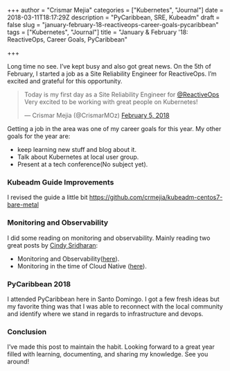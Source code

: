 +++
author = "Crismar Mejia"
categories = ["Kubernetes", "Journal"]
date = 2018-03-11T18:17:29Z
description = "PyCaribbean, SRE, Kubeadm"
draft = false
slug = "january-february-18-reactiveops-career-goals-pycaribbean"
tags = ["Kubernetes", "Journal"]
title = "January & February '18: ReactiveOps, Career Goals, PyCaribbean"

+++

Long time no see. I’ve kept busy and also got great news. On the 5th of February, I started a job as a Site Reliability Engineer for ReactiveOps. I’m excited and grateful for this opportunity.

> Today is my first day as a Site Reliability Engineer for [@ReactiveOps](https://twitter.com/ReactiveOps?ref_src=twsrc%5Etfw) Very excited to be working with great people on Kubernetes!
> 
> — Crismar Mejia (@CrismarMOz) [February 5, 2018](https://twitter.com/CrismarMOz/status/960543277501046785?ref_src=twsrc%5Etfw)

Getting a job in the area was one of my career goals for this year. My other goals for the year are:

- keep learning new stuff and blog about it.
- Talk about Kubernetes at local user group.
- Present at a tech conference(No subject yet).

### Kubeadm Guide Improvements

I revised the guide a little bit https://github.com/crmejia/kubeadm-centos7-bare-metal

### Monitoring and Observability

I did some reading on monitoring and observability. Mainly reading two great posts by [Cindy Sridharan](https://medium.com/@copyconstruct?source=post_header_lockup):

- Monitoring and Observability([here](https://medium.com/@copyconstruct/monitoring-and-observability-8417d1952e1c)).
- Monitoring in the time of Cloud Native ([here](https://medium.com/@copyconstruct/monitoring-in-the-time-of-cloud-native-c87c7a5bfa3e)).

### PyCaribbean 2018

I attended PyCaribbean here in Santo Domingo. I got a few fresh ideas but my favorite thing was that I was able to reconnect with the local community and identify where we stand in regards to infrastructure and devops.

### Conclusion

I’ve made this post to maintain the habit. Looking forward to a great year filled with learning, documenting, and sharing my knowledge. See you around!

